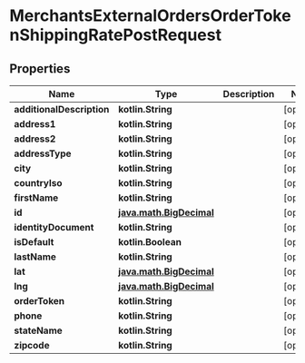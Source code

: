 
# MerchantsExternalOrdersOrderTokenShippingRatePostRequest

## Properties
Name | Type | Description | Notes
------------ | ------------- | ------------- | -------------
**additionalDescription** | **kotlin.String** |  |  [optional]
**address1** | **kotlin.String** |  |  [optional]
**address2** | **kotlin.String** |  |  [optional]
**addressType** | **kotlin.String** |  |  [optional]
**city** | **kotlin.String** |  |  [optional]
**countryIso** | **kotlin.String** |  |  [optional]
**firstName** | **kotlin.String** |  |  [optional]
**id** | [**java.math.BigDecimal**](java.math.BigDecimal.md) |  |  [optional]
**identityDocument** | **kotlin.String** |  |  [optional]
**isDefault** | **kotlin.Boolean** |  |  [optional]
**lastName** | **kotlin.String** |  |  [optional]
**lat** | [**java.math.BigDecimal**](java.math.BigDecimal.md) |  |  [optional]
**lng** | [**java.math.BigDecimal**](java.math.BigDecimal.md) |  |  [optional]
**orderToken** | **kotlin.String** |  |  [optional]
**phone** | **kotlin.String** |  |  [optional]
**stateName** | **kotlin.String** |  |  [optional]
**zipcode** | **kotlin.String** |  |  [optional]



